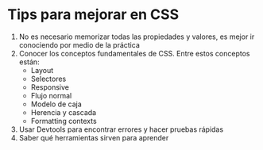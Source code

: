 # Tips para mejorar en CSS

1. No es necesario memorizar todas las propiedades y valores, es mejor ir conociendo por medio de la práctica
2. Conocer los conceptos fundamentales de CSS. Entre estos conceptos están:
   - Layout
   - Selectores
   - Responsive
   - Flujo normal
   - Modelo de caja
   - Herencia y cascada
   - Formatting contexts
3. Usar Devtools para encontrar errores y hacer pruebas rápidas
4. Saber qué herramientas sirven para aprender
